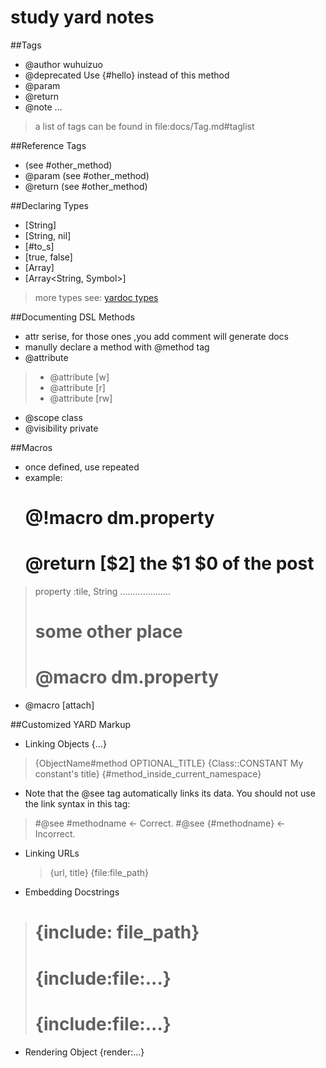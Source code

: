 study yard notes
=============

##Tags
- @author wuhuizuo
- @deprecated Use {#hello} instead of this method
- @param
- @return
- @note
...
> a list of tags can be found in file:docs/Tag.md#taglist

##Reference Tags
- (see #other_method)
- @param (see #other_method)
- @return (see #other_method)

##Declaring Types
- [String]
- [String, nil]
- [#to_s]
- [true, false]
- [Array<String>]
- [Array<String, Symbol>]

> more types see: [yardoc types](http://yardoc.org/types.html)

##Documenting DSL Methods
- attr serise, for those ones ,you add comment will generate docs
- manully declare a method with @method tag
- @attribute

> - @attribute [w]
> - @attribute [r]
> - @attribute [rw]

- @scope class
- @visibility private

##Macros
- once defined, use repeated
- example:
  # @!macro dm.property
  # @return [$2] the $1 $0 of the post
> property :tile, String
> ....................
> # some other place
> # @macro dm.property
- @macro [attach]

##Customized YARD Markup
- Linking Objects {...}
> {ObjectName#method OPTIONAL_TITLE}
> {Class::CONSTANT My constant's title}
> {#method_inside_current_namespace}
- Note that the @see tag automatically links its data. You should not use the link syntax in this tag:

 > #@see #methodname   <- Correct.
 > #@see {#methodname} <- Incorrect.
- Linking URLs
  > {url, title}
  > {file:file_path}
- Embedding Docstrings
> # {include: file_path}
> # {include:file:...}
> # {include:file:...}
- Rendering Object {render:...}













